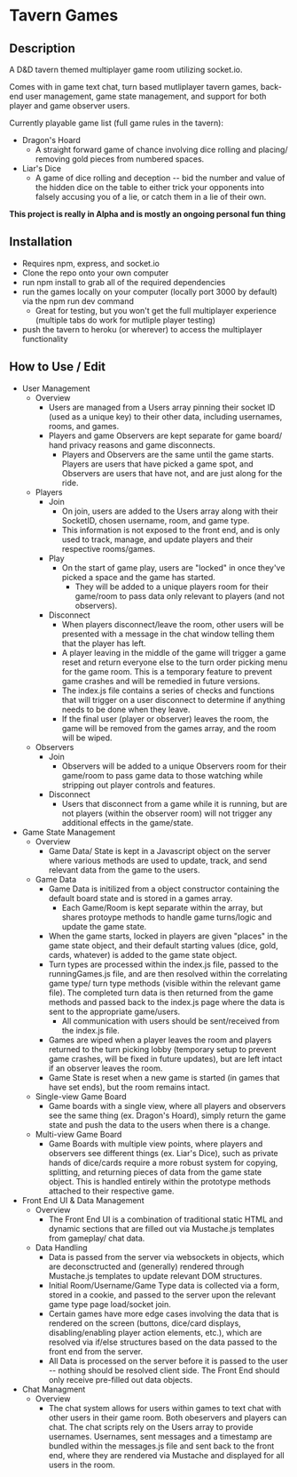 # Tavern Games

## Description
A D&D tavern themed multiplayer game room utilizing socket.io. 

Comes with in game text chat, turn based mutliplayer tavern games, back-end user management, game state management, and support for both player and game observer users. 

Currently playable game list (full game rules in the tavern):
- Dragon's Hoard
   - A straight forward game of chance involving dice rolling and placing/ removing gold pieces from numbered spaces.
- Liar's Dice
   - A game of dice rolling and deception -- bid the number and value of the hidden dice on the table to either trick your opponents into falsely accusing you of a lie, or catch them in a lie of their own. 

**This project is really in Alpha and is mostly an ongoing personal fun thing**



## Installation
- Requires npm, express, and socket.io
- Clone the repo onto your own computer
- run npm install to grab all of the required dependencies
- run the games locally on your computer (locally port 3000 by default) via the npm run dev command
   - Great for testing, but you won't get the full multiplayer experience (multiple tabs do work for mutliple player testing)
- push the tavern to heroku (or wherever) to access the multiplayer functionality

## How to Use / Edit
- User Management
   - Overview
      - Users are managed from a Users array pinning their socket ID (used as a unique key) to their other data, including usernames, rooms, and games.
      - Players and game Observers are kept separate for game board/ hand privacy reasons and game disconnects. 
         - Players and Observers are the same until the game starts. Players are users that have picked a game spot, and Observers are users that have not, and are just along for the ride.
   - Players
      - Join
         - On join, users are added to the Users array along with their SocketID, chosen username, room, and game type. 
         - This information is not exposed to the front end, and is only used to track, manage, and update players and their respective rooms/games.
      - Play
         - On the start of game play, users are "locked" in once they've picked a space and the game has started. 
            - They will be added to a unique players room for their game/room to pass data only relevant to players (and not observers).
      - Disconnect
         - When players disconnect/leave the room, other users will be presented with a message in the chat window telling them that the player has left.
         - A player leaving in the middle of the game will trigger a game reset and return everyone else to the turn order picking menu for the game room. This is a temporary feature to prevent game crashes and will be remedied in future versions. 
         - The index.js file contains a series of checks and functions that will trigger on a user disconnect to determine if anything needs to be done when they leave.
         - If the final user (player or observer) leaves the room, the game will be removed from the games array, and the room will be wiped. 
   - Observers
      - Join
         - Observers will be added to a unique Observers room for their game/room to pass game data to those watching while stripping out player controls and features. 
      - Disconnect
         - Users that disconnect from a game while it is running, but are not players (within the observer room) will not trigger any additional effects in the game/state. 
- Game State Management 
   - Overview
      - Game Data/ State is kept in a Javascript object on the server where various methods are used to update, track, and send relevant data from the game to the users. 
   - Game Data
      - Game Data is initilized from a object constructor containing the default board state and is stored in a games array.
         - Each Game/Room is kept separate within the array, but shares protoype methods to handle game turns/logic and update the game state.
      - When the game starts, locked in players are given "places" in the game state object, and their default starting values (dice, gold, cards, whatever) is added to the game state object. 
      - Turn types are processed within the index.js file, passed to the runningGames.js file, and are then resolved within the correlating game type/ turn type methods (visible within the relevant game file). The completed turn data is then returned from the game methods and passed back to the index.js page where the data is sent to the appropriate game/users.
         - All communication with users should be sent/received from the index.js file.
       - Games are wiped when a player leaves the room and players returned to the turn picking lobby (temporary setup to prevent game crashes, will be fixed in future updates), but are left intact if an observer leaves the room. 
       - Game State is reset when a new game is started (in games that have set ends), but the room remains intact.
   - Single-view Game Board
      - Game boards with a single view, where all players and observers see the same thing (ex. Dragon's Hoard), simply return the game state and push the data to the users when there is a change.
   - Multi-view Game Board
      - Game Boards with multiple view points, where players and observers see different things (ex. Liar's Dice), such as private hands of dice/cards require a more robust system for copying, splitting, and returning pieces of data from the game state object. This is handled entirely within the prototype methods attached to their respective game.
- Front End UI & Data Management 
   - Overview
      - The Front End UI is a combination of traditional static HTML and dynamic sections that are filled out via Mustache.js templates from gameplay/ chat data. 
   - Data Handling 
      - Data is passed from the server via websockets in objects, which are deconsctructed and (generally) rendered through Mustache.js templates to update relevant DOM structures.
      - Initial Room/Username/Game Type data is collected via a form, stored in a cookie, and passed to the server upon the relevant game type page load/socket join. 
      - Certain games have more edge cases involving the data that is rendered on the screen (buttons, dice/card displays, disabling/enabling player action elements, etc.), which are resolved via if/else structures based on the data passed to the front end from the server. 
      - All Data is processed on the server before it is passed to the user -- nothing should be resolved client side. The Front End should only receive pre-filled out data objects. 
- Chat Managment 
   - Overview
      - The chat system allows for users within games to text chat with other users in their game room. Both obeservers and players can chat. The chat scripts rely on the Users array to provide usernames. Usernames, sent messages and a timestamp are bundled within the messages.js file and sent back to the front end, where they are rendered via Mustache and displayed for all users in the room. 
